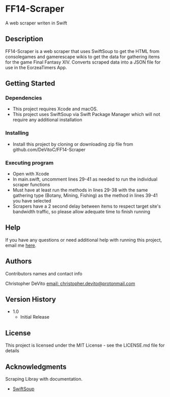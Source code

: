 # FF14-Scraper

A web scraper writen in Swift

## Description

FF14-Scraper is a web scraper that uses SwiftSoup to get the HTML from consolegames and gamerescape wikis to get the data for gathering items for the game Final Fantasy XIV. Converts scraped data into a JSON file for use in the EorzeaTimers App. 

## Getting Started

### Dependencies

* This project requires Xcode and macOS. 
* This project uses SwiftSoup via Swift Package Manager which will not require any additional installation

### Installing

* Install this project by cloning or downloading zip file from github.com/DeVitoC/FF14-Scraper

### Executing program

* Open with Xcode 
* In main.swift, uncomment lines 29-41 as needed to run the individual scraper functions 
* Must have at least run the methods in lines 29-38 with the same gathering type (Botany, Mining, Fishing) as the method in lines 39-41 you have selected
* Scrapers have a 2 second delay between items to respect target site's bandwidth traffic, so please allow adequate time to finish running

## Help

If you have any questions or need additional help with running this project, email me [here](mailto:christopher.devito@protonmail.com).

## Authors

Contributors names and contact info

Christopher DeVito 
[email: christopher.devito@protonmail.com](mailto:christopher.devito@protonmail.com)

## Version History

* 1.0
    * Initial Release

## License

This project is licensed under the MIT License - see the LICENSE.md file for details

## Acknowledgments

Scraping Libray with documentation.
* [SwiftSoup](https://github.com/scinfu/SwiftSoup)

